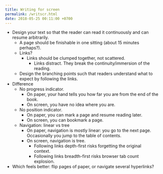 ```yaml
---
title: Writing for screen
permalink: /writscr.html
date: 2018-05-25 00:11:00 +0700
---
```


- Design your text so that the reader can read it continuously and can resume arbitrarily.
    - A page should be finishable in one sitting (about 15 minutes perhaps?).
    - Links?
        - Links should be clumped together, not scattered.
            - Links distract. They break the continuity/immersion of the reading.
    - Design the branching points such that readers understand what to expect by following the links.
- Difference
    - No progress indicator.
        - On paper, your hand tells you how far you are from the end of the book.
        - On screen, you have no idea where you are.
    - No position indicator.
        - On paper, you can mark a page and resume reading later.
        - On screen, you can bookmark a page.
    - Navigation: linear vs tree
        - On paper, navigation is mostly linear: you go to the next page.
        Occasionally you jump to the table of contents.
        - On screen, navigation is tree.
            - Following links depth-first risks forgetting the original context.
            - Following links breadth-first risks browser tab count explosion.
- Which feels better: flip pages of paper, or navigate several hyperlinks?
